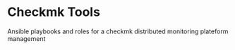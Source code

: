 # Checkmk Tools
Ansible playbooks and roles for a checkmk distributed monitoring  plateform management
